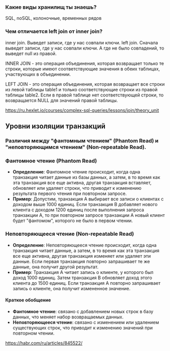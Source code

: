 ### Какие виды хранилищ ты знаешь?

SQL, noSQL, колоночные, временных рядов

### Чем отличается left join от inner join?

inner join. Выведет записи, где у нас совпали ключи.
left join. Сначала выведет записи, где у нас совпали ключи. А где не было совпадений, то выведет null из правой.

INNER JOIN - это операция объединения, которая возвращает только те строки, которые имеют соответствующие значения в обеих таблицах, участвующих в объединении.

LEFT JOIN - это операция объединения, которая возвращает все строки из левой таблицы table1 и только соответствующие строки из правой таблицы table2. Если в правой таблице нет соответствующей строки, то возвращается NULL для значений правой таблицы.

https://ru.hexlet.io/courses/complex-sql-queries/lessons/join/theory_unit

## Уровни изоляции транзакций

### Различия между "фантомным чтением" (Phantom Read) и "неповторяющимся чтением" (Non‑repeatable Read).

### Фантомное чтение (Phantom Read)

- **Определение**: Фантомное чтение происходит, когда одна транзакция читает данные из базы данных, а затем, в то время как эта транзакция все еще активна, другая транзакция вставляет, обновляет или удаляет строки, что приводит к изменению результата первого чтения при повторном запросе.
- **Пример**: Допустим, транзакция A выбирает все записи о клиентах с доходом выше 1000 единиц. Если транзакция B добавляет нового клиента с доходом 1200 единиц после выполнения запроса транзакции A, то при повторном запросе транзакции A новый клиент будет "фантомом", которого не было в первом чтении.

### Неповторяющееся чтение (Non-repeatable Read)

- **Определение**: Неповторяющееся чтение происходит, когда одна транзакция читает данные, а затем, в то время как эта транзакция все еще активна, другая транзакция изменяет или удаляет эти данные. Если первая транзакция повторно запрашивает те же данные, она получит другой результат.
- **Пример**: Транзакция A читает запись о клиенте, у которого был доход 1000 единиц. Затем транзакция B обновляет доход этого клиента до 1500 единиц. Если транзакция A повторно запрашивает запись о клиенте, она получит измененное значение.

#### Краткое обобщение

- **Фантомное чтение**: связано с добавлением новых строк в базу данных, что меняет набор возвращаемых данных.
- **Неповторяющееся чтение**: связано с изменением или удалением существующих строк, что приводит к изменению значений при повторном чтении.

https://habr.com/ru/articles/845522/
